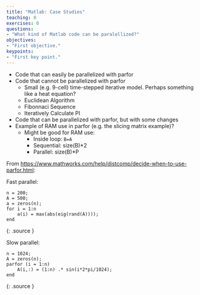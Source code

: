 ```yaml
---
title: "Matlab: Case Studies"
teaching: 0
exercises: 0
questions:
- "What kind of Matlab code can be paralellized?"
objectives:
- "First objective."
keypoints:
- "First key point."
---
```


 * Code that can easily be parallelized with parfor
 * Code that cannot be parallelized with parfor
     * Small (e.g. 9-cell) time-stepped iterative model.  Perhaps something like a heat equation?
     * Euclidean Algorithm
     * Fibonnaci Sequence
     * Iteratively Calculate PI
 * Code that can be parallelized with parfor, but with some changes
 * Example of RAM use in parfor (e.g. the slicing matrix example)?
     * Might be good for RAM use:
         * Inside loop: `B=A`
         * Sequential: size(B)*2
         * Parallel: size(B)*P
  
From https://www.mathworks.com/help/distcomp/decide-when-to-use-parfor.html:

Fast parallel:
~~~
n = 200;
A = 500;
a = zeros(n);
for i = 1:n
    a(i) = max(abs(eig(rand(A))));
end
~~~
{: .source }

Slow parallel:
~~~
n = 1024;
A = zeros(n);
parfor (i = 1:n)
    A(i,:) = (1:n) .* sin(i*2*pi/1024);
end
~~~
{: .source }
